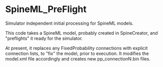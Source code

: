 SpineML_PreFlight
=================

Simulator independent initial processing for SpineML models.

This code takes a SpineML model, probably created in SpineCreator, and "preflights" it ready for the simulator.

At present, it replaces any FixedProbability connections with explicit connection lists, to "fix" the model, prior to execution. It modifies the model.xml file accordingly and creates new pp_connectionN.bin files.
